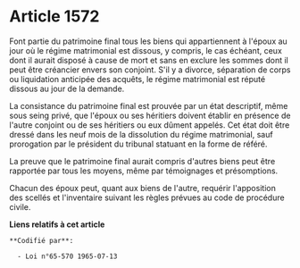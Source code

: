 # Article 1572

Font partie du patrimoine final tous les biens qui appartiennent à l'époux au jour où le régime matrimonial est dissous, y
compris, le cas échéant, ceux dont il aurait disposé à cause de mort et sans en exclure les sommes dont il peut être
créancier envers son conjoint. S'il y a divorce, séparation de corps ou liquidation anticipée des acquêts, le régime
matrimonial est réputé dissous au jour de la demande.

La consistance du patrimoine final est prouvée par un état descriptif, même sous seing privé, que l'époux ou ses héritiers
doivent établir en présence de l'autre conjoint ou de ses héritiers ou eux dûment appelés. Cet état doit être dressé dans les
neuf mois de la dissolution du régime matrimonial, sauf prorogation par le président du tribunal statuant en la forme de
référé.

La preuve que le patrimoine final aurait compris d'autres biens peut être rapportée par tous les moyens, même par témoignages
et présomptions.

Chacun des époux peut, quant aux biens de l'autre, requérir l'apposition des scellés et l'inventaire suivant les règles
prévues au code de procédure civile.

**Liens relatifs à cet article**

	**Codifié par**:

	  - Loi n°65-570 1965-07-13
